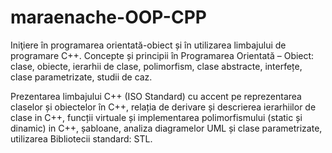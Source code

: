# maraenache-OOP-CPP
Iniţiere în programarea orientată-obiect și în utilizarea limbajului de programare C++. 
Concepte și principii în Programarea Orientată – Obiect: clase, obiecte, ierarhii de clase,
polimorfism, clase abstracte, interfețe, clase parametrizate, studii de caz.

Prezentarea limbajului C++ (ISO Standard) cu accent pe reprezentarea claselor și obiectelor în
C++, relația de derivare și descrierea ierarhiilor de clase in C++, funcții virtuale și implementarea
polimorfismului (static și dinamic) in C++, șabloane, analiza diagramelor UML și clase parametrizate, utilizarea Bibliotecii standard: STL. 
